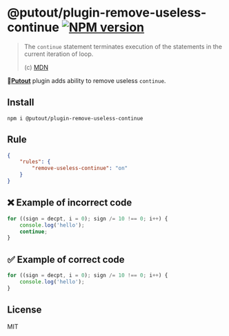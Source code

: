 # @putout/plugin-remove-useless-continue [![NPM version][NPMIMGURL]][NPMURL]

[NPMIMGURL]: https://img.shields.io/npm/v/@putout/plugin-remove-useless-continue.svg?style=flat&longCache=true
[NPMURL]: https://npmjs.org/package/@putout/plugin-remove-useless-continue "npm"

> The `continue` statement terminates execution of the statements in the current iteration of loop.
>
> (c) [MDN](https://developer.mozilla.org/en-US/docs/Web/JavaScript/Reference/Statements/continue)

🐊[**Putout**](https://github.com/coderaiser/putout) plugin adds ability to remove useless `continue`.

## Install

```
npm i @putout/plugin-remove-useless-continue
```

## Rule

```json
{
    "rules": {
        "remove-useless-continue": "on"
    }
}
```

## ❌ Example of incorrect code

```js
for ((sign = decpt, i = 0); sign /= 10 !== 0; i++) {
    console.log('hello');
    continue;
}
```

## ✅ Example of correct code

```js
for ((sign = decpt, i = 0); sign /= 10 !== 0; i++) {
    console.log('hello');
}
```

## License

MIT
